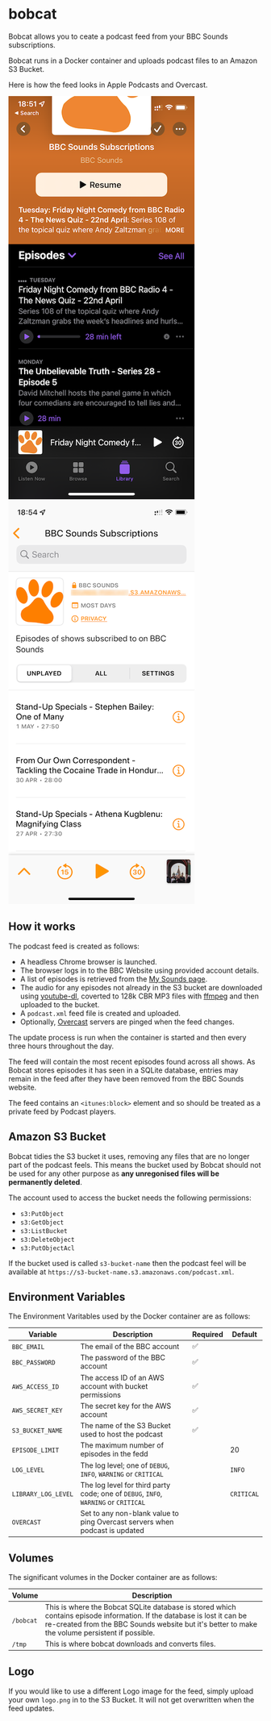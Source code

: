 # bobcat
Bobcat allows you to ceate a podcast feed from your BBC Sounds subscriptions.

Bobcat runs in a Docker container and uploads podcast files to an Amazon S3 Bucket.

Here is how the feed looks in Apple Podcasts and Overcast.

![Apple Podcasts](apple_podcasts.png) ![Overcast](overcast.png)

## How it works
The podcast feed is created as follows:

* A headless Chrome browser is launched.
* The browser logs in to the BBC Website using provided account details.
* A list of episodes is retrieved from the [My Sounds page](https://www.bbc.co.uk/sounds/my).
* The audio for any episodes not already in the S3 bucket are downloaded using [youtube-dl](https://youtube-dl.org), coverted to 128k CBR MP3 files with [ffmpeg](https://ffmpeg.org) and then uploaded to the bucket.
* A `podcast.xml` feed file is created and uploaded.
* Optionally, [Overcast](https://overcast.fm) servers are pinged when the feed changes.

The update process is run when the container is started and then every three hours throughout the day.

The feed will contain the most recent episodes found across all shows. As Bobcat stores episodes it has seen in a SQLite database, entries may remain in the feed after they have been removed from the BBC Sounds website.

The feed contains an `<itunes:block>` element and so should be treated as a private feed by Podcast players.

## Amazon S3 Bucket

Bobcat tidies the S3 bucket it uses, removing any files that are no longer part of the podcast feels.  This means the bucket used by Bobcat should not be used for any other purpose as **any unregonised files will be permanently deleted**.

The account used to access the bucket needs the following permissions:

* `s3:PutObject`
* `s3:GetObject`
* `s3:ListBucket`
* `s3:DeleteObject`
* `s3:PutObjectAcl`

If the bucket used is called `s3-bucket-name` then the podcast feel will be available at `https://s3-bucket-name.s3.amazonaws.com/podcast.xml`.

## Environment Variables

The Environment Varitables used by the Docker container are as follows:

| Variable | Description | Required | Default |
| ------ | ------ | ------ | ------ |
| `BBC_EMAIL` | The email of the BBC account | :white_check_mark: | |
| `BBC_PASSWORD` | The password of the BBC account | :white_check_mark: | |
| `AWS_ACCESS_ID` | The access ID of an AWS account with bucket permissions | :white_check_mark: | |
| `AWS_SECRET_KEY` | The secret key for the AWS account  | :white_check_mark: | |
| `S3_BUCKET_NAME` | The name of the S3 Bucket used to host the podcast  | :white_check_mark: | |
| `EPISODE_LIMIT` | The maximum number of episodes in the fedd | | 20 |
| `LOG_LEVEL` | The log level; one of `DEBUG`, `INFO`, `WARNING` or `CRITICAL` | | `INFO` |
| `LIBRARY_LOG_LEVEL` | The log level for third party code; one of `DEBUG`, `INFO`, `WARNING` or `CRITICAL` | | `CRITICAL` |
| `OVERCAST` | Set to any non-blank value to ping Overcast servers when podcast is updated | | |

## Volumes

The significant volumes in the Docker container are as follows:

| Volume | Description |
| ------ | ------ |
| `/bobcat` | This is where the Bobcat SQLite database is stored which contains episode information.  If the database is lost it can be re-created from the BBC Sounds website but it's better to make the volume persistent if possible. |
| `/tmp` | This is where bobcat downloads and converts files. |

## Logo

If you would like to use a different Logo image for the feed, simply upload your own `logo.png` in to the S3 Bucket.  It will not get overwritten when the feed updates.
